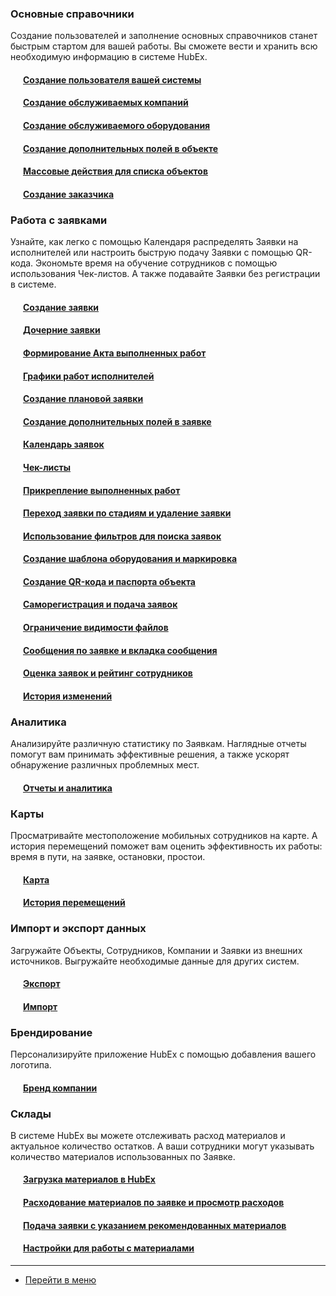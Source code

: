 <script type="text/javascript">
    (function (m, e, t, r, i, k, a) {
        m[i] = m[i] || function () {
            (m[i].a = m[i].a || []).push(arguments)
        };
        m[i].l = 1 * new Date();
        k = e.createElement(t), a = e.getElementsByTagName(t)[0], k.async = 1, k.src = r, a.parentNode.insertBefore(k, a)
    })
    (window, document, "script", "https://mc.yandex.ru/metrika/tag.js", "ym");
    ym('{{ site.yandex_metric }}', "init", {
        id: '{{ site.yandex_metric }}',
        clickmap: true,
        trackLinks: true,
        accurateTrackBounce: true,
        webvisor: true
    });
</script>
<noscript>
    <div><img src="https://mc.yandex.ru/watch/'{{ site.yandex_metric }}'" style="position:absolute; left:-9999px;"
              alt=""/></div>
</noscript>
<!-- /Yandex.Metrika counter -->
<link rel="stylesheet" type="text/css" href="/assets/css/styles.css">

<!--Для успешного начала работы выполните следующие шаги:-->
### Основные справочники
Создание пользователей и заполнение основных справочников станет быстрым стартом для вашей работы. Вы сможете вести и хранить всю необходимую информацию в системе HubEx.
<!--#### [Создание пользователя вашей системы](docs/FAQ/RU/user/CreatingUser.md)-->
<h4 style="padding-left: 20px;">
    <a href="/docs/FAQ/RU/user/CreatingUser.html">Создание пользователя вашей системы</a>
</h4>
<h4 style="padding-left: 20px;">
    <a href="/docs/FAQ/RU/user/CreatingCompany.html">Создание обслуживаемых компаний</a>
</h4>
<h4 style="padding-left: 20px;">
    <a href="/docs/FAQ/RU/user/CreatingObjects.html">Создание обслуживаемого оборудования</a>
</h4>
<h4 style="padding-left: 20px;">
    <a href="/docs/FAQ/RU/user/AdditionalFieldsObject.html">Создание дополнительных полей в объекте</a>
</h4>
<h4 style="padding-left: 20px;">
    <a href="/docs/FAQ/RU/user/GroupActions.html">Массовые действия для списка объектов</a>
</h4>
<h4 style="padding-left: 20px;">
    <a href="/docs/FAQ/RU/user/CreatingCustomer.html">Создание заказчика</a>
</h4>
<!--#### [Создание дополнительных полей в объекте](docs/FAQ/RU/user/AdditionalFieldsObject.md)
#### [Создание заказчика](docs/FAQ/RU/user/CreatingCustomer.html)-->

### Работа с заявками
Узнайте, как легко с помощью Календаря распределять Заявки на исполнителей или настроить быструю подачу Заявки с помощью QR-кода. Экономьте время на обучение сотрудников с помощью использования Чек-листов. А также подавайте Заявки без регистрации в системе.
<h4 style="padding-left: 20px;">
    <a href="/docs/FAQ/RU/user/CreatingTicket.html">Создание заявки</a>
</h4>
<h4 style="padding-left: 20px;">
    <a href="/docs/FAQ/RU/user/ChildTicket.html">Дочерние заявки</a>
</h4>
<h4 style="padding-left: 20px;">
    <a href="/docs/FAQ/RU/user/ActOFAcceptance.html">Формирование Акта выполненных работ</a>
</h4>
<h4 style="padding-left: 20px;">
    <a href="/docs/FAQ/RU/user/Schedule.html">Графики работ исполнителей</a>
</h4>
<h4 style="padding-left: 20px;">
    <a href="/docs/FAQ/RU/user/PlannedTickets.html">Создание плановой заявки</a>
</h4>
<h4 style="padding-left: 20px;">
    <a href="/docs/FAQ/RU/user/AdditionalFields.html">Создание дополнительных полей в заявке</a>
</h4>

<!--
#### [Создание заявки](docs/FAQ/RU/user/CreatingTicket.md)
#### [Создание плановой заявки](docs/FAQ/RU/user/PlannedTickets.md)
#### [Создание дополнительных полей в заявке](docs/FAQ/RU/user/AdditionalFields.md)-->

<h4 style="padding-left: 20px;">
    <a href="/docs/FAQ/RU/user/Calendar.html">Календарь заявок</a>
</h4>
<h4 style="padding-left: 20px;">
    <a href="/docs/FAQ/RU/user/Checklists.html">Чек-листы</a>
</h4>
<h4 style="padding-left: 20px;">
    <a href="/docs/FAQ/RU/user/AttachingFiles.html">Прикрепление выполненных работ</a>
</h4>
<h4 style="padding-left: 20px;">
    <a href="/docs/FAQ/RU/user/ChangingStatus.html">Переход заявки по стадиям и удаление заявки</a>
</h4>

<!--
#### [Чеклисты](docs/FAQ/RU/user/Checklists.md)
#### [Прикрепление выполненных работ](docs/FAQ/RU/user/AttachingFiles.md)
#### [Переход заявки по стадиям и удаление заявки](docs/FAQ/RU/user/ChangingStatus.md)-->

<h4 style="padding-left: 20px;">
    <a href="/docs/FAQ/RU/user/Filters.html">Использование фильтров для поиска заявок</a>
</h4>
<h4 style="padding-left: 20px;">
    <a href="/docs/FAQ/RU/user/CreatingObjTemplates.html">Создание шаблона оборудования и маркировка</a>
</h4>

<!--
#### [Создание шаблона оборудования и маркировка](docs/FAQ/RU/user/CreatingObjTemplates.md)-->

<h4 style="padding-left: 20px;">
    <a href="/docs/FAQ/RU/user/CreatingTaskTemplates.html">Создание QR-кода и паспорта объекта</a>
</h4>
<h4 style="padding-left: 20px;">
    <a href="/docs/FAQ/RU/user/SelfRegister.html">Саморегистрация и подача заявок</a>
</h4>
<h4 style="padding-left: 20px;">
    <a href="/docs/FAQ/RU/user/ViewRestriction.html">Ограничение видимости файлов</a>
</h4>
<h4 style="padding-left: 20px;">
    <a href="/docs/FAQ/RU/user/Messages.html">Сообщения по заявке и вкладка сообщения</a>
</h4>

<h4 style="padding-left: 20px;">
    <a href="/docs/FAQ/RU/user/Rating.html">Оценка заявок и рейтинг сотрудников</a>
</h4>
<h4 style="padding-left: 20px;">
    <a href="/docs/FAQ/RU/user/HistoryOfChanges.html">История изменений</a>
</h4>

<!--
#### [Саморегистрация и подача заявок](docs/FAQ/RU/user/SelfRegister.md)
#### [Ограничение видимости файлов](docs/FAQ/RU/user/ViewRestriction.md)
#### [Сообщения по заявке и вкладка сообщения](docs/FAQ/RU/user/Messages.md)
#### [Геопозиция](docs/FAQ/RU/user/GeoPosition.md)
#### [Рейтинги](docs/FAQ/RU/user/Ratings.md)
#### [История изменений](docs/FAQ/RU/user/HistoryOfChanges.md)-->

### Аналитика
Анализируйте различную статистику по Заявкам. Наглядные отчеты помогут вам принимать эффективные решения, а также ускорят обнаружение различных проблемных мест.
<h4 style="padding-left: 20px;">
    <a href="/docs/FAQ/RU/user/Analytics.html">Отчеты и аналитика</a>
</h4>

### Карты
Просматривайте местоположение мобильных сотрудников на карте. А история перемещений поможет вам оценить эффективность их работы: время в пути, на заявке, остановки, простои.
<h4 style="padding-left: 20px;">
    <a href="/docs/FAQ/RU/user/GeoPosition.html">Карта</a>
</h4>
<h4 style="padding-left: 20px;">
    <a href="/docs/FAQ/RU/user/Geotracking.html">История перемещений</a>
</h4>
<!--<h4 style="padding-left: 20px;">
    <a href="">Карта</a>
</h4>
<h4 style="padding-left: 20px;">
    <a href="">История перемещений</a>
</h4>-->


<!--
#### [Аналитика](docs/FAQ/RU/user/Analytics.md)-->

### Импорт и экспорт данных
Загружайте Объекты, Сотрудников, Компании и Заявки из внешних источников. Выгружайте необходимые данные для других систем.
<h4 style="padding-left: 20px;">
    <a href="/docs/FAQ/RU/user/Export.html">Экспорт</a>
</h4>
<h4 style="padding-left: 20px;">
    <a href="/docs/FAQ/RU/user/Import.html">Импорт</a>
</h4>

<!--
#### [Импорт](docs/FAQ/RU/user/Import.md)-->

### Брендирование
Персонализируйте приложение HubEx с помощью добавления вашего логотипа.
<h4 style="padding-left: 20px;">
    <a href="/docs/FAQ/RU/user/Branding.html">Бренд компании</a>
</h4>

<!--
#### [Брендирование](docs/FAQ/RU/user/Branding.md)-->

### Склады
В системе HubEx вы можете отслеживать расход материалов и актуальное количество остатков. А ваши сотрудники могут указывать количество материалов использованных по Заявке.
<h4 style="padding-left: 20px;">
    <a href="/docs/FAQ/RU/user/Materials.html">Загрузка материалов в HubEx</a>
</h4>
<h4 style="padding-left: 20px;">
    <a href="/docs/FAQ/RU/user/Withdrawals.html">Расходование материалов по заявке и просмотр расходов</a>
</h4>
<h4 style="padding-left: 20px;">
    <a href="/docs/FAQ/RU/user/TicketWithMaterials.html">Подача заявки с указанием рекомендованных материалов</a>
</h4>
<h4 style="padding-left: 20px;">
    <a href="/docs/FAQ/RU/user/SettingsWithMaterials.html">Настройки для работы с материалами</a>
</h4>

____
- [Перейти в меню](http://wiki.hubex.ru)
